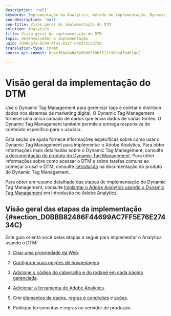 ```yaml
---
description: 'null'
keywords: Implementação do Analytics, método de implementação, Dynamic Tag Management, dtm
seo-description: 'null'
seo-title: Visão geral da implementação do DTM
solution: Analytics
title: Visão geral da implementação do DTM
topic: Desenvolvedor e implementação
uuid: 2d40cb7a-5c69-4f41-81a7-c48373c2d720
translation-type: tm+mt
source-git-commit: 8c4c368a84ba5499d85f0b7512c99de47ddb14c2

---
```



# Visão geral da implementação do DTM

Use o Dynamic Tag Management para gerenciar tags e coletar e distribuir dados nos sistemas de marketing digital. O Dynamic Tag Management fornece uma única camada de dados que envia dados de várias fontes. O Dynamic Tag Management também permite a entrega responsiva de conteúdo específico para o usuário.

Esta seção de ajuda fornece informações específicas sobre como usar o Dynamic Tag Management para implementar o Adobe Analytics. Para obter informações mais detalhadas sobre o Dynamic Tag Management, consulte [a documentação do produto do Dynamic Tag Management](https://marketing.adobe.com/resources/help/en_US/dtm/). Para obter informações sobre como acessar o DTM e sobre tarefas comuns ao começar a usar o DTM, consulte [Introdução](https://marketing.adobe.com/resources/help/en_US/dtm/get_started.html) na documentação do produto do Dynamic Tag Management.

Para obter um resumo detalhado das etapas de implementação do Dynamic Tag Management, consulte [Implantar o Adobe Analytics usando o Dynamic Tag Management](https://marketing.adobe.com/resources/help/en_US/analytics/getting-started/add-adobe-analytics-dtm-tool.html) em Introdução no Adobe Analytics.

## Visão geral das etapas da implementação {#section_D0BBB82486F44699AC7FF5E76E27434C}

Este guia orienta você pelas etapas a seguir para implementar o Analytics usando o DTM:

1. [Criar uma propriedade da Web](/help/implement/c-implement-with-dtm/t-create-web-property.md).
1. [Configurar suas opções de hospedagem](/help/implement/c-implement-with-dtm/t-configure-hosting.md).
1. [Adicione o código do cabeçalho e do rodapé em cada página gerenciada](/help/implement/c-implement-with-dtm/c-headers-footers/t-header-footer-code.md).
1. [Adicionar a ferramenta do Adobe Analytics](/help/implement/c-implement-with-dtm/c-aa-tool/analytics-dtm.md).
1. Crie [elementos de dados](/help/implement/c-implement-with-dtm/t-data-element.md), [regras e condições](/help/implement/c-implement-with-dtm/c-rules/t-rules-create.md) e [ações](/help/implement/c-implement-with-dtm/c-rules/t-rules-actions.md).

1. Publique ferramentas e regras no servidor de produção.

